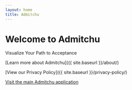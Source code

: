 ```yaml
---
layout: home
title: Admitchu
---
```


# Welcome to Admitchu

Visualize Your Path to Acceptance

[Learn more about Admitchu]({{ site.baseurl }}/about/)

[View our Privacy Policy]({{ site.baseurl }}/privacy-policy/)

[Visit the main Admitchu application](https://admitchu.com)
